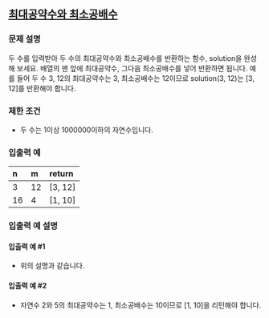 ## [최대공약수와 최소공배수](https://programmers.co.kr/learn/courses/30/lessons/12940?language=javascript)
### 문제 설명
두 수를 입력받아 두 수의 최대공약수와 최소공배수를 반환하는 함수, solution을 완성해 보세요. 배열의 맨 앞에 최대공약수, 그다음 최소공배수를 넣어 반환하면 됩니다. 예를 들어 두 수 3, 12의 최대공약수는 3, 최소공배수는 12이므로 solution(3, 12)는 [3, 12]를 반환해야 합니다.

### 제한 조건
- 두 수는 1이상 1000000이하의 자연수입니다.

### 입출력 예

|n|m|return|
|:--|:--|:--|
|3|12|[3, 12]|
|16|4|[1, 10]|

### 입출력 예 설명
#### 입출력 예 #1
- 위의 설명과 같습니다.

#### 입출력 예 #2
- 자연수 2와 5의 최대공약수는 1, 최소공배수는 10이므로 [1, 10]을 리턴해야 합니다.

